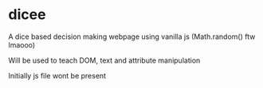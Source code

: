 # dicee
A dice based decision making webpage using vanilla js (Math.random() ftw lmaooo)

Will be used to teach DOM, text and attribute manipulation 


Initially js file wont be present
